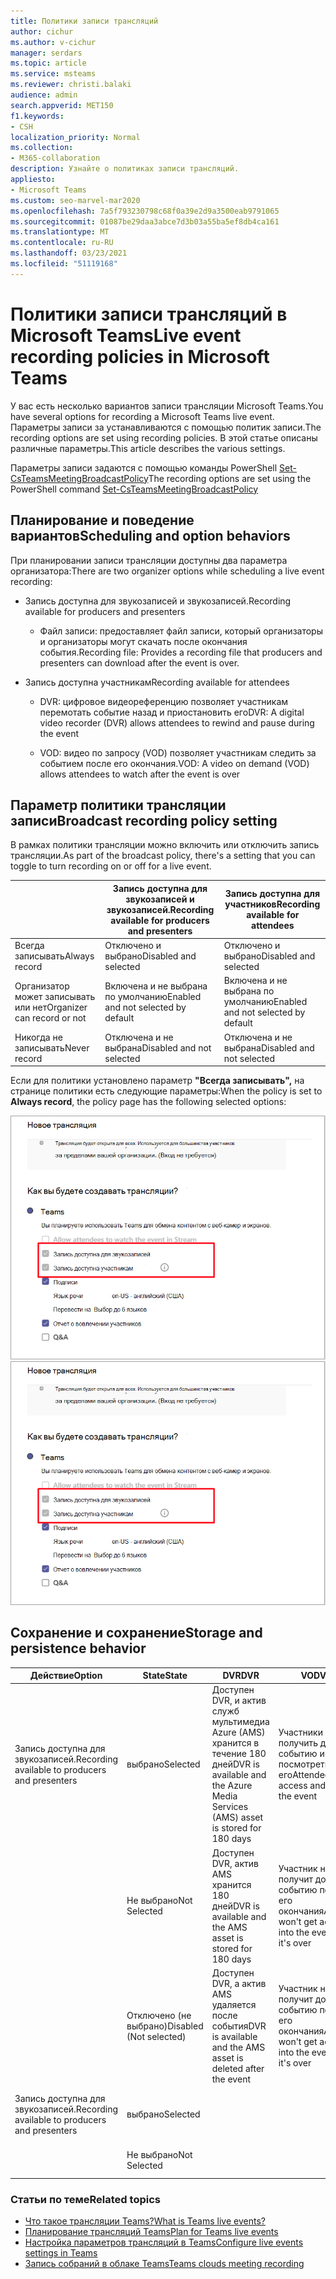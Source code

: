 ```yaml
---
title: Политики записи трансляций
author: cichur
ms.author: v-cichur
manager: serdars
ms.topic: article
ms.service: msteams
ms.reviewer: christi.balaki
audience: admin
search.appverid: MET150
f1.keywords:
- CSH
localization_priority: Normal
ms.collection:
- M365-collaboration
description: Узнайте о политиках записи трансляций.
appliesto:
- Microsoft Teams
ms.custom: seo-marvel-mar2020
ms.openlocfilehash: 7a5f793230798c68f0a39e2d9a3500eab9791065
ms.sourcegitcommit: 01087be29daa3abce7d3b03a55ba5ef8db4ca161
ms.translationtype: MT
ms.contentlocale: ru-RU
ms.lasthandoff: 03/23/2021
ms.locfileid: "51119168"
---
```

# <a name="live-event-recording-policies-in-microsoft-teams"></a><span data-ttu-id="2ba69-103">Политики записи трансляций в Microsoft Teams</span><span class="sxs-lookup"><span data-stu-id="2ba69-103">Live event recording policies in Microsoft Teams</span></span>

<span data-ttu-id="2ba69-104">У вас есть несколько вариантов записи трансляции Microsoft Teams.</span><span class="sxs-lookup"><span data-stu-id="2ba69-104">You have several options for recording a Microsoft Teams live event.</span></span> <span data-ttu-id="2ba69-105">Параметры записи за устанавливаются с помощью политик записи.</span><span class="sxs-lookup"><span data-stu-id="2ba69-105">The recording options are set using recording policies.</span></span> <span data-ttu-id="2ba69-106">В этой статье описаны различные параметры.</span><span class="sxs-lookup"><span data-stu-id="2ba69-106">This article describes the various settings.</span></span>

<span data-ttu-id="2ba69-107">Параметры записи задаются с помощью команды PowerShell [Set-CsTeamsMeetingBroadcastPolicy](/powershell/module/skype/set-csteamsmeetingbroadcastpolicy?view=skype-ps)</span><span class="sxs-lookup"><span data-stu-id="2ba69-107">The recording options are set using the PowerShell command [Set-CsTeamsMeetingBroadcastPolicy](/powershell/module/skype/set-csteamsmeetingbroadcastpolicy?view=skype-ps)</span></span>

## <a name="scheduling-and-option-behaviors"></a><span data-ttu-id="2ba69-108">Планирование и поведение вариантов</span><span class="sxs-lookup"><span data-stu-id="2ba69-108">Scheduling and option behaviors</span></span>

<span data-ttu-id="2ba69-109">При планировании записи трансляции доступны два параметра организатора:</span><span class="sxs-lookup"><span data-stu-id="2ba69-109">There are two organizer options while scheduling a live event recording:</span></span>

- <span data-ttu-id="2ba69-110">Запись доступна для звукозаписей и звукозаписей.</span><span class="sxs-lookup"><span data-stu-id="2ba69-110">Recording available for producers and presenters</span></span>

  - <span data-ttu-id="2ba69-111">Файл записи: предоставляет файл записи, который организаторы и организаторы могут скачать после окончания события.</span><span class="sxs-lookup"><span data-stu-id="2ba69-111">Recording file: Provides a recording file that producers and presenters can download after the event is over.</span></span>

- <span data-ttu-id="2ba69-112">Запись доступна участникам</span><span class="sxs-lookup"><span data-stu-id="2ba69-112">Recording available for attendees</span></span>

  - <span data-ttu-id="2ba69-113">DVR: цифровое видеореференцию позволяет участникам перемотать событие назад и приостановить его</span><span class="sxs-lookup"><span data-stu-id="2ba69-113">DVR: A digital video recorder (DVR) allows attendees to rewind and pause during the event</span></span>

  - <span data-ttu-id="2ba69-114">VOD: видео по запросу (VOD) позволяет участникам следить за событием после его окончания.</span><span class="sxs-lookup"><span data-stu-id="2ba69-114">VOD: A video on demand (VOD) allows attendees to watch after the event is over</span></span>

## <a name="broadcast-recording-policy-setting"></a><span data-ttu-id="2ba69-115">Параметр политики трансляции записи</span><span class="sxs-lookup"><span data-stu-id="2ba69-115">Broadcast recording policy setting</span></span>

<span data-ttu-id="2ba69-116">В рамках политики трансляции можно включить или отключить запись трансляции.</span><span class="sxs-lookup"><span data-stu-id="2ba69-116">As part of the broadcast policy, there's a setting that you can toggle to turn recording on or off for a live event.</span></span>

|                                 | <span data-ttu-id="2ba69-117">Запись доступна для звукозаписей и звукозаписей.</span><span class="sxs-lookup"><span data-stu-id="2ba69-117">Recording available for producers and presenters</span></span> | <span data-ttu-id="2ba69-118">Запись доступна для участников</span><span class="sxs-lookup"><span data-stu-id="2ba69-118">Recording available for attendees</span></span> |
| ------------------------------- | ---------------------------------------------------- | ------------------------------------- |
| <span data-ttu-id="2ba69-119">Всегда записывать</span><span class="sxs-lookup"><span data-stu-id="2ba69-119">Always record</span></span>               | <span data-ttu-id="2ba69-120">Отключено и выбрано</span><span class="sxs-lookup"><span data-stu-id="2ba69-120">Disabled and selected</span></span>                                | <span data-ttu-id="2ba69-121">Отключено и выбрано</span><span class="sxs-lookup"><span data-stu-id="2ba69-121">Disabled and selected</span></span>         |
| <span data-ttu-id="2ba69-122">Организатор может записывать или нет</span><span class="sxs-lookup"><span data-stu-id="2ba69-122">Organizer can record or not</span></span> | <span data-ttu-id="2ba69-123">Включена и не выбрана по умолчанию</span><span class="sxs-lookup"><span data-stu-id="2ba69-123">Enabled and not selected by default</span></span>                  | <span data-ttu-id="2ba69-124">Включена и не выбрана по умолчанию</span><span class="sxs-lookup"><span data-stu-id="2ba69-124">Enabled and not selected by default</span></span>   |
| <span data-ttu-id="2ba69-125">Никогда не записывать</span><span class="sxs-lookup"><span data-stu-id="2ba69-125">Never record</span></span>               | <span data-ttu-id="2ba69-126">Отключена и не выбрана</span><span class="sxs-lookup"><span data-stu-id="2ba69-126">Disabled and not selected</span></span>                            | <span data-ttu-id="2ba69-127">Отключена и не выбрана</span><span class="sxs-lookup"><span data-stu-id="2ba69-127">Disabled and not selected</span></span>      |

<span data-ttu-id="2ba69-128">Если для политики установлено параметр **"Всегда записывать",** на странице политики есть следующие параметры:</span><span class="sxs-lookup"><span data-stu-id="2ba69-128">When the policy is set to **Always record**, the policy page has the following selected options:</span></span>

<span data-ttu-id="2ba69-129">![Параметры политики трансляций](../media/live-event-recording-policy.png "Снимок экрана с параметрами политики трансляций в Центре администрирования Microsoft Teams")</span><span class="sxs-lookup"><span data-stu-id="2ba69-129">![live events policy settings](../media/live-event-recording-policy.png "Screen shot of live events policy settings in the Microsoft Teams admin center")</span></span>

## <a name="storage-and-persistence-behavior"></a><span data-ttu-id="2ba69-130">Сохранение и сохранение</span><span class="sxs-lookup"><span data-stu-id="2ba69-130">Storage and persistence behavior</span></span>

| <span data-ttu-id="2ba69-131">Действие</span><span class="sxs-lookup"><span data-stu-id="2ba69-131">Option</span></span>                                       | <span data-ttu-id="2ba69-132">State</span><span class="sxs-lookup"><span data-stu-id="2ba69-132">State</span></span>   | <span data-ttu-id="2ba69-133">DVR</span><span class="sxs-lookup"><span data-stu-id="2ba69-133">DVR</span></span>                                                   | <span data-ttu-id="2ba69-134">VOD</span><span class="sxs-lookup"><span data-stu-id="2ba69-134">VOD</span></span>                                                     | <span data-ttu-id="2ba69-135">Запись</span><span class="sxs-lookup"><span data-stu-id="2ba69-135">Recording</span></span>                |
| ------------------------------------------------ | ------------ | --------------------------------------------------------- | ----------------------------------------------------------- | ---------------------------- |
| <span data-ttu-id="2ba69-136">Запись доступна для звукозаписей.</span><span class="sxs-lookup"><span data-stu-id="2ba69-136">Recording available to producers and presenters</span></span> | <span data-ttu-id="2ba69-137">выбрано</span><span class="sxs-lookup"><span data-stu-id="2ba69-137">Selected</span></span>     | <span data-ttu-id="2ba69-138">Доступен DVR, и актив служб мультимедиа Azure (AMS) хранится в течение 180 дней</span><span class="sxs-lookup"><span data-stu-id="2ba69-138">DVR is available and the Azure Media Services (AMS) asset is stored for 180 days</span></span> | <span data-ttu-id="2ba69-139">Участники могут получить доступ к событию и посмотреть его</span><span class="sxs-lookup"><span data-stu-id="2ba69-139">Attendee can access and watch the event</span></span>                     |                              |
|                                                  | <span data-ttu-id="2ba69-140">Не выбрано</span><span class="sxs-lookup"><span data-stu-id="2ba69-140">Not Selected</span></span> | <span data-ttu-id="2ba69-141">Доступен DVR, актив AMS хранится 180 дней</span><span class="sxs-lookup"><span data-stu-id="2ba69-141">DVR is available and the AMS asset is stored for 180 days</span></span> | <span data-ttu-id="2ba69-142">Участник не получит доступ к событию после его окончания</span><span class="sxs-lookup"><span data-stu-id="2ba69-142">Attendee won't get access into the event after it's over</span></span> |                              |
||<span data-ttu-id="2ba69-143">Отключено (не выбрано)</span><span class="sxs-lookup"><span data-stu-id="2ba69-143">Disabled (Not selected)</span></span>|<span data-ttu-id="2ba69-144">Доступен DVR, а актив AMS удаляется после события</span><span class="sxs-lookup"><span data-stu-id="2ba69-144">DVR is available and the AMS asset is deleted after the event</span></span>|<span data-ttu-id="2ba69-145">Участник не получит доступ к событию после его окончания</span><span class="sxs-lookup"><span data-stu-id="2ba69-145">Attendee won't get access into the event after it's over</span></span>||
| <span data-ttu-id="2ba69-146">Запись доступна для звукозаписей.</span><span class="sxs-lookup"><span data-stu-id="2ba69-146">Recording available to producers and presenters</span></span> | <span data-ttu-id="2ba69-147">выбрано</span><span class="sxs-lookup"><span data-stu-id="2ba69-147">Selected</span></span>     |                                                           |                                                             | <span data-ttu-id="2ba69-148">Создается и сохраняется MP4-</span><span class="sxs-lookup"><span data-stu-id="2ba69-148">An MP4 is created and stored</span></span> |
|                                                  | <span data-ttu-id="2ba69-149">Не выбрано</span><span class="sxs-lookup"><span data-stu-id="2ba69-149">Not Selected</span></span> |                                                           |                                                             | <span data-ttu-id="2ba69-150">Файл не создан</span><span class="sxs-lookup"><span data-stu-id="2ba69-150">No file is created</span></span>           |

### <a name="related-topics"></a><span data-ttu-id="2ba69-151">Статьи по теме</span><span class="sxs-lookup"><span data-stu-id="2ba69-151">Related topics</span></span>

- [<span data-ttu-id="2ba69-152">Что такое трансляции Teams?</span><span class="sxs-lookup"><span data-stu-id="2ba69-152">What is Teams live events?</span></span>](what-are-teams-live-events.md)
- [<span data-ttu-id="2ba69-153">Планирование трансляций Teams</span><span class="sxs-lookup"><span data-stu-id="2ba69-153">Plan for Teams live events</span></span>](plan-for-teams-live-events.md)
- [<span data-ttu-id="2ba69-154">Настройка параметров трансляций в Teams</span><span class="sxs-lookup"><span data-stu-id="2ba69-154">Configure live events settings in Teams</span></span>](configure-teams-live-events.md)
- [<span data-ttu-id="2ba69-155">Запись собраний в облаке Teams</span><span class="sxs-lookup"><span data-stu-id="2ba69-155">Teams clouds meeting recording</span></span>](../cloud-recording.md)